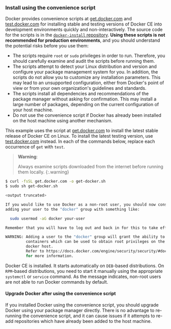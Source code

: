 <!-- This file is included in Docker CE or EE installation docs for Linux. -->

### Install using the convenience script

Docker provides convenience scripts at [get.docker.com](https://get.docker.com/) and [test.docker.com](https://test.docker.com/) for installing stable and testing versions of Docker CE into development environments quickly and non-interactively. The source code for the scripts is in the [`docker-install` repository](https://github.com/docker/docker-install). **Using these scripts is not recommended for production environments**, and you should understand the potential risks before you use them:

- The scripts require `root` or `sudo` privileges in order to run. Therefore, you should carefully examine and audit the scripts before running them.
- The scripts attempt to detect your Linux distribution and version and configure your package management system for you. In addition, the scripts do not allow you to customize any installation parameters. This may lead to an unsupported configuration, either from Docker's point of view or from your own organization's guidelines and standards.
- The scripts install all dependencies and recommendations of the package manager without asking for confirmation. This may install a large number of packages, depending on the current configuration of your host machine.
- Do not use the convenience script if Docker has already been installed on the host machine using another mechanism.

This example uses the script at [get.docker.com](https://get.docker.com/) to install the latest stable release of Docker CE on Linux. To install the latest testing version, use [test.docker.com](https://test.docker.com/) instead. In each of the commands below, replace each occurrence of `get` with `test`.

> **Warning**:
> 
> Always examine scripts downloaded from the internet before running them locally. {:.warning}

```bash
$ curl -fsSL get.docker.com -o get-docker.sh
$ sudo sh get-docker.sh

<output truncated>

If you would like to use Docker as a non-root user, you should now consider
adding your user to the "docker" group with something like:

  sudo usermod -aG docker your-user

Remember that you will have to log out and back in for this to take effect!

WARNING: Adding a user to the "docker" group will grant the ability to run
         containers which can be used to obtain root privileges on the
         docker host.
         Refer to https://docs.docker.com/engine/security/security/#docker-daemon-attack-surface
         for more information.
```

Docker CE is installed. It starts automatically on `DEB`-based distributions. On `RPM`-based distributions, you need to start it manually using the appropriate `systemctl` or `service` command. As the message indicates, non-root users are not able to run Docker commands by default.

#### Upgrade Docker after using the convenience script

If you installed Docker using the convenience script, you should upgrade Docker using your package manager directly. There is no advantage to re-running the convenience script, and it can cause issues if it attempts to re-add repositories which have already been added to the host machine.